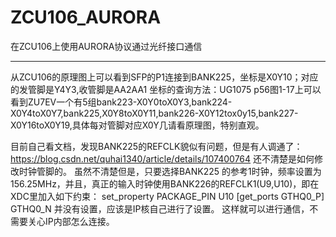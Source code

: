 # ZCU106_AURORA
在ZCU106上使用AURORA协议通过光纤接口通信
*** *** ***
从ZCU106的原理图上可以看到SFP的P1连接到BANK225，坐标是X0Y10；对应的发管脚是Y4Y3,收管脚是AA2AA1
坐标的查询方法：UG1075 p56图1-17上可以看到ZU7EV一个有5组bank223-X0Y0toX0Y3,bank224-X0Y4toX0Y7,bank225,X0Y8toX0Y11,bank226-X0Y12tox0y15,bank227-X0Y16toX0Y19,具体每对管脚对应X0Y几请看原理图，特别直观。

目前自己看文档，发现BANK225的REFCLK貌似有问题，但是有人调通了：
https://blog.csdn.net/quhai1340/article/details/107400764
还不清楚是如何修改时钟管脚的。
虽然不清楚但是，只要选择BANK225 的参考1时钟，频率设置为156.25MHz，并且，真正的输入时钟使用BANK226的REFCLK1(U9,U10)，即在XDC里加入如下约束：
set_property PACKAGE_PIN U10 [get_ports GTHQ0_P]
GTHQ0_N 并没有设置，应该是IP核自己进行了设置。
这样就可以进行通信，不需要关心IP内部怎么连接。
